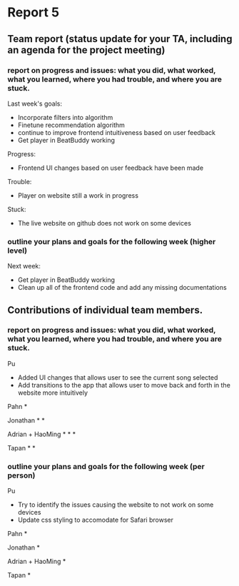 # Report 5

## Team report (status update for your TA, including an agenda for the project meeting)

### report on progress and issues: what you did, what worked, what you learned, where you had trouble, and where you are stuck.

Last week's goals:
 * Incorporate filters into algorithm
 * Finetune recommendation algorithm
 * continue to improve frontend intuitiveness based on user feedback
 * Get player in BeatBuddy working

Progress:
 * Frontend UI changes based on user feedback have been made

Trouble:
 * Player on website still a work in progress

Stuck:
 * The live website on github does not work on some devices

### outline your plans and goals for the following week (higher level)

Next week:
 * Get player in BeatBuddy working
 * Clean up all of the frontend code and add any missing documentations

## Contributions of individual team members.

### report on progress and issues: what you did, what worked, what you learned, where you had trouble, and where you are stuck.

Pu
 * Added UI changes that allows user to see the current song selected
 * Add transitions to the app that allows user to move back and forth in the website more intuitively


Pahn
 *

Jonathan
 *
 *

Adrian + HaoMing
 *
 *
 *


Tapan
 *
 *

### outline your plans and goals for the following week (per person)

Pu
 * Try to identify the issues causing the website to not work on some devices
 * Update css styling to accomodate for Safari browser

Pahn
 *

Jonathan
 *

Adrian + HaoMing
 *

Tapan
 *
